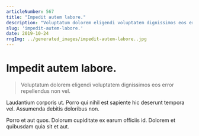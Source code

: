 ```yaml
---
articleNumber: 567
title: "Impedit autem labore."
description: "Voluptatum dolorem eligendi voluptatem dignissimos eos error repellendus non vel."
slug: 'impedit-autem-labore.'
date: 2019-10-24
rngImg: ../generated_images/impedit-autem-labore..jpg
---
```


# Impedit autem labore.

> Voluptatum dolorem eligendi voluptatem dignissimos eos error repellendus non vel.

Laudantium corporis ut. Porro qui nihil est sapiente hic deserunt tempora vel. Assumenda debitis doloribus non.
 Porro et aut quos. Dolorum cupiditate ex earum officiis id. Dolorem et quibusdam quia sit et aut.
